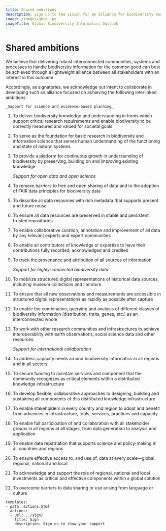 ```yaml
---
title: Shared ambitions
description: Sign up to the vision for an alliance for biodiversity knowledge
image: /images/gbio.jpg
imageTitle: Global Biodiversity Informatics Outlook
---
```


# Shared ambitions
We believe that delivering robust interconnected communities, systems and processes to handle biodiversity information for the common good can best be achieved through a lightweight alliance between all stakeholders with an interest in this outcome.

Accordingly, as signatories, we acknowledge out intent to collaborate in developing such an alliance focused on achieving the following interlinked ambitions:

    _Support for science and evidence-based planning_

1.	To deliver biodiversity knowledge and understanding in forms which support critical research requirements and enable biodiversity to be correctly measured and valued for societal goals
2.	To serve as the foundation for basic research in biodiversity and information science that serves human understanding of the functioning and state of natural systems 
3.	To provide a platform for continuous growth in understanding of biodiversity by preserving, building on and improving existing knowledge

    _Support for open data and open science_

4.	To remove barriers to free and open sharing of data and to the adoption of FAIR data principles  for biodiversity data
5.	To describe all data resources with rich metadata that supports present and future reuse
6.	To ensure all data resources are preserved in stable and persistent trusted repositories
7.	To enable collaborative curation, annotation and improvement of all data by any relevant experts and expert communities
8.	To enable all contributors of knowledge or expertise to have their contributions fully recorded, acknowledged and credited
9.	To track the provenance and attribution of all sources of information

    _Support for highly-connected biodiversity data_

10.	To mobilize structured digital representations of historical data sources, including museum collections and literature
11.	To ensure that all new observations and measurements are accessible in structured digital representations as rapidly as possible after capture
12.	To enable the combination, querying and analysis of different classes of biodiversity information (distribution, traits, genes, etc.) as an interconnected whole
13.	To work with other research communities and infrastructures to achieve interoperability with earth observations, social science data and other resources

    _Support for international collaboration_

14.	To address capacity needs around biodiversity informatics in all regions and in all sectors
15.	To secure funding to maintain services and component that the community recognizes as critical elements within a distributed knowledge infrastructure
16.	To develop flexible, collaborative approaches to designing, building and sustaining all components of this distributed knowledge infrastructure
17.	To enable stakeholders in every country and region to adopt and benefit from advances in infrastructure, tools, services, practices and capacity
18.	To enable full participation of and collaboration with all stakeholder groups in all regions at all stages, from data generation to analysis and application
19.	To enable data repatriation that supports science and policy-making in all countries and regions
20.	To ensure effective access to, and use of, data at every scale—global, regional, national and local
21.	To acknowledge and support the role of regional, national and local investments as critical and effective components within a global solution
22.	To overcome barriers to data sharing or use arising from language or culture

```styledYaml
templates:
- path: actions.html
  actions:
  - url: ../sign/
    title: Sign
    description: Sign on to show your support
```
